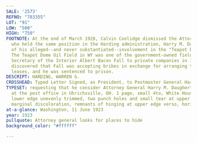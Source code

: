 ```yaml
---
SALE: '2573'
REFNO: "783355"
LOT: "91"
LOW: "500"
HIGH: "750"
FOOTNOTE: At the end of March 1928, Calvin Coolidge dismissed the Attorney General
  who held the same position in the Harding administration, Harry M. Daugherty, because
  of his alleged--and never substantiated--involvement in the "Teapot Dome" scandal.
  The Teapot Dome Oil Field in WY was one of the government-owned fields leased by
  Secretary of the Interior Albert Bacon Fall to private companies in 1922. It was
  discovered that Fall was accepting bribes in exchange for arranging the lucrative
  leases, and he was sentenced to prison.
DESCRIPT: HARDING, WARREN G.
CROSSHEAD: Typed Letter Signed, as President, to Postmaster General Harry S. New,
TYPESET: requesting that he consider Attorney General Harry M. Daugherty for a position
  at the post office in Uhrichsville, OH. 1 page, small 4to, White House stationery;
  lower edge unevenly trimmed, two punch holes and small tear at upper edge, faint
  marginal discoloration, remnants of hinging at upper edge verso, horizontal fold.
at-a-glance: Washington, 11 June 1923
year: 1923
pullquote: Attorney general looks for places to hide
background_color: "#ffffff"

---
```

